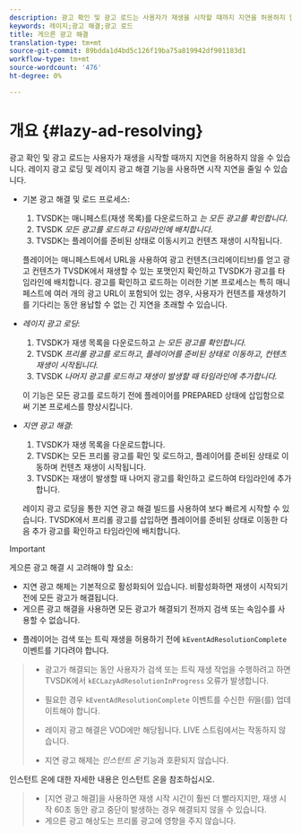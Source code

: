 ```yaml
---
description: 광고 확인 및 광고 로드는 사용자가 재생을 시작할 때까지 지연을 허용하지 않을 수 있습니다. 레이지 광고 로딩 및 레이지 광고 해결 기능을 사용하면 시작 지연을 줄일 수 있습니다.
keywords: 레이지;광고 해결;광고 로드
title: 게으른 광고 해결
translation-type: tm+mt
source-git-commit: 89bdda1d4bd5c126f19ba75a819942df901183d1
workflow-type: tm+mt
source-wordcount: '476'
ht-degree: 0%

---
```



# 개요 {#lazy-ad-resolving}

광고 확인 및 광고 로드는 사용자가 재생을 시작할 때까지 지연을 허용하지 않을 수 있습니다. 레이지 광고 로딩 및 레이지 광고 해결 기능을 사용하면 시작 지연을 줄일 수 있습니다.

* 기본 광고 해결 및 로드 프로세스:

   1. TVSDK는 매니페스트(재생 목록)를 다운로드하고 *는 모든 광고를 확인합니다.*
   1. TVSDK *모든 광고를 로드하고 타임라인에 배치합니다.*
   1. TVSDK는 플레이어를 준비된 상태로 이동시키고 컨텐츠 재생이 시작됩니다.

   플레이어는 매니페스트에서 URL을 사용하여 광고 컨텐츠(크리에이티브)를 얻고 광고 컨텐츠가 TVSDK에서 재생할 수 있는 포맷인지 확인하고 TVSDK가 광고를 타임라인에 배치합니다. 광고를 확인하고 로드하는 이러한 기본 프로세스는 특히 매니페스트에 여러 개의 광고 URL이 포함되어 있는 경우, 사용자가 컨텐츠를 재생하기를 기다리는 동안 용납할 수 없는 긴 지연을 초래할 수 있습니다.

* *레이지 광고 로딩*:

   1. TVSDK가 재생 목록을 다운로드하고 *는 모든 광고를 확인합니다.*
   1. TVSDK *프리롤 광고를 로드하고, 플레이어를 준비된 상태로 이동하고, 컨텐츠 재생이 시작됩니다.*
   1. TVSDK *나머지 광고를 로드하고 재생이 발생할 때 타임라인에 추가합니다.*

   이 기능은 모든 광고를 로드하기 전에 플레이어를 PREPARED 상태에 삽입함으로써 기본 프로세스를 향상시킵니다.

* *지연 광고 해결*:

   1. TVSDK가 재생 목록을 다운로드합니다.
   1. TVSDK는 모든 프리롤 광고를 확인 및 로드하고, 플레이어를 준비된 상태로 이동하며 컨텐츠 재생이 시작됩니다.
   1. TVSDK는 재생이 발생할 때 나머지 광고를 확인하고 로드하여 타임라인에 추가합니다.

   레이지 광고 로딩을 통한 지연 광고 해결 빌드를 사용하여 보다 빠르게 시작할 수 있습니다. TVSDK에서 프리롤 광고를 삽입하면 플레이어를 준비된 상태로 이동한 다음 추가 광고를 확인하고 타임라인에 배치합니다.

>[!IMPORTANT]
>
>게으른 광고 해결 시 고려해야 할 요소:
>
>* 지연 광고 해제는 기본적으로 활성화되어 있습니다. 비활성화하면 재생이 시작되기 전에 모든 광고가 해결됩니다.
>* 게으른 광고 해결을 사용하면 모든 광고가 해결되기 전까지 검색 또는 속임수를 사용할 수 없습니다.

   >
   >    
   * 플레이어는 검색 또는 트릭 재생을 허용하기 전에 `kEventAdResolutionComplete` 이벤트를 기다려야 합니다.
   >    * 광고가 해결되는 동안 사용자가 검색 또는 트릭 재생 작업을 수행하려고 하면 TVSDK에서 `kECLazyAdResolutionInProgress` 오류가 발생합니다.
   >    * 필요한 경우 `kEventAdResolutionComplete` 이벤트를 수신한 *뒤*&#x200B;을(를) 업데이트해야 합니다.
>
>* 레이지 광고 해결은 VOD에만 해당됩니다. LIVE 스트림에서는 작동하지 않습니다.
>* 지연 광고 해제는 *인스턴트 온* 기능과 호환되지 않습니다.

>
>  

인스턴트 온에 대한 자세한 내용은 인스턴트 온을 참조하십시오.
>
>* [지연 광고 해결]을 사용하면 재생 시작 시간이 훨씬 더 빨라지지만, 재생 시작 60초 동안 광고 중단이 발생하는 경우 해결되지 않을 수 있습니다.
>* 게으른 광고 해상도는 프리롤 광고에 영향을 주지 않습니다.